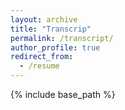 ```yaml
---
layout: archive
title: "Transcrip"
permalink: /transcript/
author_profile: true
redirect_from:
  - /resume
---
```


{% include base_path %}
